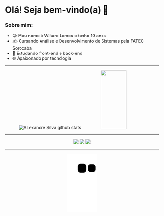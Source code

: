 # Olá! Seja bem-vindo(a) 👋

### Sobre mim:

- 😀 Meu nome é Wikaro Lemos e tenho 19 anos
- ✍️ Cursando Análise e Desenvolvimento de Sistemas pela FATEC Sorocaba
- 📖 Estudando front-end e back-end
- 🌐 Apaixonado por tecnologia

---

 <div align="center">  
  <img width="49%" height="195px" src="https://github-readme-stats.vercel.app/api?username=wikarolemos&show_icons=true&count_private=true&hide_border=true&title_color=58a6ff&icon_color=58a6ff&text_color=c9d1d9&bg_color=0d1117" alt="ALexandre Silva github stats" /> 
  <img width="41%" height="195px" src="https://github-readme-stats.vercel.app/api/top-langs/?username=wikarolemos&layout=compact&hide_border=true&title_color=58a6ff&text_color=58a6ff&bg_color=0d1117" />
</div>

---

<div align="center">
  <a href="https://www.youtube.com/channel/UCAlZ2pVsExrzxsL9iF4eyYQ" target="_blank"><img src="https://img.shields.io/badge/YouTube-FF0000?style=for-the-badge&logo=youtube&logoColor=white" target="_blank"></a>
  <a href="https://instagram.com/wikaro.lemos" target="_blank"><img src="https://img.shields.io/badge/-Instagram-%23E4405F?style=for-the-badge&logo=instagram&logoColor=white" target="_blank"></a>
  <a href="mailto:wikaro.lemos@hotmail.com"><img src="https://img.shields.io/badge/Microsoft_Outlook-0078D4?style=for-the-badge&logo=microsoft-outlook&logoColor=white" target="_blank"></a>
</div>

---

<div align="center">

  ![Snake animation](https://github.com/wikarolemos/wikarolemos/blob/output/github-contribution-grid-snake.svg)

</div>
